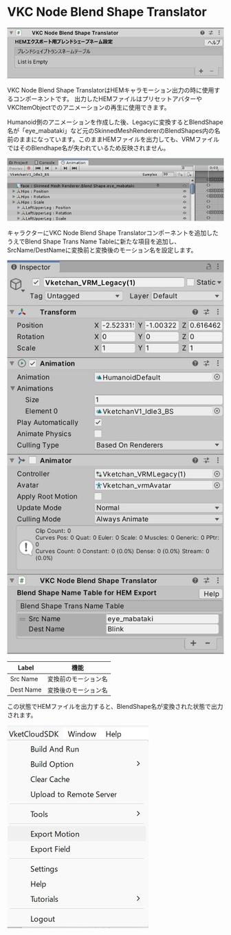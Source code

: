 # VKC Node Blend Shape Translator

![VKCNodeBlendShapeTranslator_1](img/VKCNodeBlendShapeTranslator_1.jpg)

VKC Node Blend Shape TranslatorはHEMキャラモーション出力の時に使用するコンポーネントです。
出力したHEMファイルはプリセットアバターやVKCItemObjectでのアニメーションの再生に使用できます。

Humanoid側のアニメーションを作成した後、Legacyに変換するとBlendShape名が「eye_mabataki」など元のSkinnedMeshRendererのBlendShapes内の名前のままになっています。このままHEMファイルを出力しても、VRMファイルではそのBlendhape名が失われているため反映されません。

![VKCNodeBlendShapeTranslator_2](img/VKCNodeBlendShapeTranslator_2.jpg)

キャラクターにVKC Node Blend Shape Translatorコンポーネントを追加したうえでBlend Shape Trans Name Tableに新たな項目を追加し、SrcName/DestNameに変換前と変換後のモーション名を設定します。

![VKCNodeBlendShapeTranslator_3](img/VKCNodeBlendShapeTranslator_3.jpg)

| Label | 機能 |
| ---- | ---- | 
| Src Name | 変換前のモーション名 |
| Dest Name | 変換後のモーション名 |

この状態でHEMファイルを出力すると、BlendShape名が変換された状態で出力されます。

![VKCNodeBlendShapeTranslator_4](img/VKCNodeBlendShapeTranslator_4.jpg)
